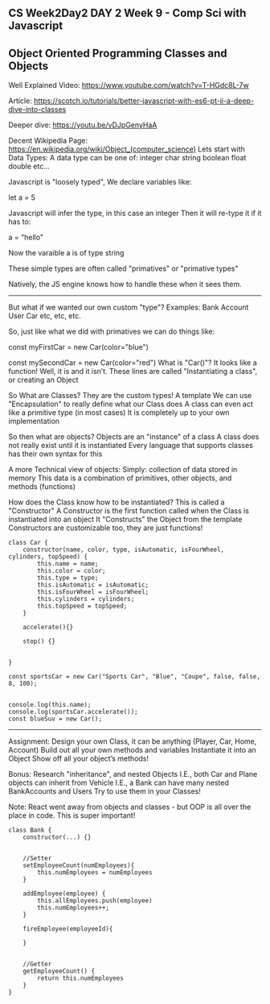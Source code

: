 CS Week2Day2
DAY 2
Week 9 - Comp Sci with Javascript
---------------------------------------
Object Oriented Programming
Classes and Objects
---------------------------------------

Well Explained Video:
https://www.youtube.com/watch?v=T-HGdc8L-7w

Article:
https://scotch.io/tutorials/better-javascript-with-es6-pt-ii-a-deep-dive-into-classes

Deeper dive:
https://youtu.be/vDJpGenyHaA

Decent Wikipedia Page:
https://en.wikipedia.org/wiki/Object_(computer_science)
Lets start with Data Types:
A data type can be one of:
integer
char
string
boolean
float
double
etc...

Javascript is "loosely typed",
We declare variables like:

let a = 5

Javascript will infer the type, in this case an integer
Then it will re-type it if it has to:

a = "hello"

Now the varaible a is of type string

These simple types are often called "primatives" or "primative types"

Natively, the JS engine knows how to handle these when it sees them.

---------------------------------------
But what if we wanted our own custom "type"?
Examples:
Bank Account
User
Car
etc, etc, etc.

So, just like what we did with primatives we can do things like:

const myFirstCar = new Car(color="blue")

const mySecondCar = new Car(color="red")
What is "Car()"? It looks like a function!
Well, it is and it isn’t.
These lines are called "Instantiating a class", or creating an Object

So What are Classes?
They are the custom types!
A template
We can use "Encapsulation" to really define what our Class does
A class can even act like a primitive type (in most cases)
It is completely up to your own implementation

So then what are objects?
Objects are an "instance" of a class
A class does not really exist until it is instantiated
Every language that supports classes has their own syntax for this

A more Technical view of objects:
Simply: collection of data stored in memory
This data is a combination of primitives, other objects, and methods (functions)

How does the Class know how to be instantiated?
This is called a "Constructor"
A Constructor is the first function called when the Class is instantiated into an object
It "Constructs" the Object from the template
Constructors are customizable too, they are just functions!

```
class Car {
    constructor(name, color, type, isAutomatic, isFourWheel, cylinders, topSpeed) {
        this.name = name;
        this.color = color;
        this.type = type;
        this.isAutomatic = isAutomatic;
        this.isFourWheel = isFourWheel;
        this.cylinders = cylinders;
        this.topSpeed = topSpeed;
    }

    accelerate(){}

    stop() {}


}

const sportsCar = new Car("Sports Car", "Blue", "Coupe", false, false, 8, 100);


console.log(this.name);
console.log(sportsCar.accelerate());
const blueSuv = new Car();

```
---------------------------------------

Assignment:
Design your own Class, it can be anything (Player, Car, Home, Account)
Build out all your own methods and variables
Instantiate it into an Object
Show off all your object’s methods!

Bonus:
Research "inheritance", and nested Objects
I.E., both Car and Plane objects can inherit from Vehicle
I.E., a Bank can have many nested BankAccounts and Users
Try to use them in your Classes!


Note: React went away from objects and classes - but OOP is all over the place in code. This is super important!




```
class Bank {
    constructor(...) {}


    //Setter
    setEmployeeCount(numEmployees){
        this.numEmployees = numEmployees
    }

    addEmployee(employee) {
        this.allEmployees.push(employee)
        this.numEmployees++;
    }

    fireEmployee(employeeId){

    }


    //Getter
    getEmployeeCount() {
        return this.numEmployees
    }
}
```
